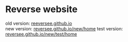 # Reverse website

old version: <a href="https://reeversee.github.io">reeversee.github.io</a><br>
new version: <a href="https://reeversee.github.io/new/home">reversee.github.io/new/home</a>
test version: <a href="https://reeversee.github.io/new/test/home">reversee.github.io/new/test/home</a>
